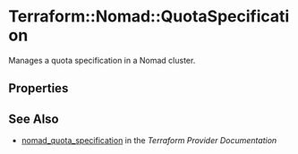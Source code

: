 # Terraform::Nomad::QuotaSpecification

Manages a quota specification in a Nomad cluster.

## Properties


## See Also

* [nomad_quota_specification](https://www.terraform.io/docs/providers/nomad/r/quota_specification.html) in the _Terraform Provider Documentation_